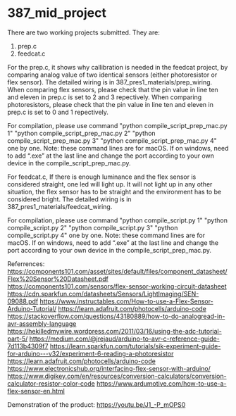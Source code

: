 # 387_mid_project
There are two working projects submitted. 
They are: 
1. prep.c
2. feedcat.c

For the prep.c, it shows why callibration is needed in the feedcat project, by comparing analog value of two identical sensors (either photoresistor or flex sensor).
The detailed wiring is in 387_pres1_materials/prep_wiring. 
When comparing flex sensors, please check that the pin value in line ten and eleven in prep.c is set to 2 and 3 repectively.
When comparing photoresistors, please check that the pin value in line ten and eleven in prep.c is set to 0 and 1 repectively.

For compilation, please use command "python compile_script_prep_mac.py 1" "python compile_script_prep_mac.py 2" "python compile_script_prep_mac.py 3" "python compile_script_prep_mac.py 4" one by one. 
Note: these command lines are for macOS. If on windows, need to add “.exe” at the last line and change the port according to your own device in the compile_script_prep_mac.py.

For feedcat.c, If there is enough luminance and the flex sensor is considered straight, one led will light up. It will not light up in any other situation, the flex sensor has to be straight and the environment has to be considered bright. 
The detailed wiring is in 387_pres1_materials/feedcat_wiring.

For compilation, please use command "python compile_script.py 1" "python compile_script.py 2" "python compile_script.py 3" "python compile_script.py 4" one by one. 
Note: these command lines are for macOS. If on windows, need to add “.exe” at the last line and change the port according to your own device in the compile_script_prep_mac.py.

Referrences: 
https://components101.com/asset/sites/default/files/component_datasheet/Flex%20Sensor%20Datasheet.pdf
https://components101.com/sensors/flex-sensor-working-circuit-datasheet
https://cdn.sparkfun.com/datasheets/Sensors/LightImaging/SEN-09088.pdf
https://www.instructables.com/How-to-use-a-Flex-Sensor-Arduino-Tutorial/
https://learn.adafruit.com/photocells/arduino-code
https://stackoverflow.com/questions/43180889/how-to-do-analogread-in-avr-assembly-language
https://hekilledmywire.wordpress.com/2011/03/16/using-the-adc-tutorial-part-5/
https://medium.com/@jrejaud/arduino-to-avr-c-reference-guide-7d113b4309f7
https://learn.sparkfun.com/tutorials/sik-experiment-guide-for-arduino---v32/experiment-6-reading-a-photoresistor
https://learn.adafruit.com/photocells/arduino-code
https://www.electronicshub.org/interfacing-flex-sensor-with-arduino/
https://www.digikey.com/en/resources/conversion-calculators/conversion-calculator-resistor-color-code
https://www.ardumotive.com/how-to-use-a-flex-sensor-en.html

Demonstration of the product: 
https://youtu.be/J1_-P_mOPS0

